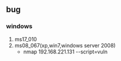 ## bug
### windows
1. ms17_010
2. ms08_067(xp,win7,windows server 2008)
   - nmap 192.168.221.131 --script=vuln
